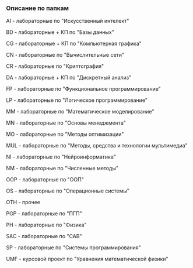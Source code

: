 ### Описание по папкам
AI - лабораторные по "Искусственный интелект"

BD - лабораторные + КП по "Базы данных"

CG - лабораторные + КП по "Компьютерная графика"

CN - лабораторные по "Вычислительные сети"

CR - лабораторные по "Криптография"

DA - лабораторные + КП по "Дискретный анализ"

FP - лабораторные по "Функциональное программирование"

LP - лабораторные по "Логическое программирование"

MM - лабораторные по "Математическое моделирование"

MN - лабораторные по "Основы менеджмента"

MO - лабораторные по "Методы оптимизации"

MUL - лабораторные по "Методы, средства и технологии мультимедиа"

NI - лабораторные по "Нейроинформатика"

NM - лабораторные по "Численные методы"

OOP - лабораторные по "ООП"

OS - лабораторные по "Операционные системы"

OTH - прочее

PGP - лабораторные по "ПГП"

PH - лабораторные по "Физика"

SAC - лабораторные по "САВ"

SP - лабораторные по "Системы программирования"

UMF - курсовой проект по "Уравнения математической физики"

